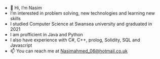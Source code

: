 - 👋 Hi, I’m Nasim
- I’m interested in problem solving, new technologies and learning new skills
- I studied Computer Science at Swansea university and graduated in 2021
- I am profficient in Java and Python
- I also have experience with C#, C++, prolog, Solidity, SQL and Javascript
- 📫 You can reach me at Nasimahmed_06@hotmail.co.uk

<!---
Nasim06/Nasim06 is a ✨ special ✨ repository because its `README.md` (this file) appears on your GitHub profile.
You can click the Preview link to take a look at your changes.
--->
